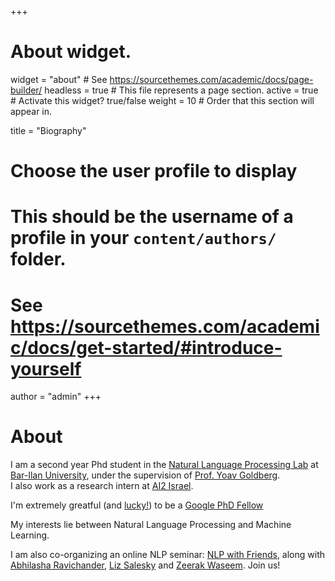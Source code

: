 +++
# About widget.
widget = "about"  # See https://sourcethemes.com/academic/docs/page-builder/
headless = true  # This file represents a page section.
active = true  # Activate this widget? true/false
weight = 10  # Order that this section will appear in.

title = "Biography"

# Choose the user profile to display
# This should be the username of a profile in your `content/authors/` folder.
# See https://sourcethemes.com/academic/docs/get-started/#introduce-yourself
author = "admin"
+++

# About

I am a second year Phd student in the [Natural Language Processing Lab](http://u.cs.biu.ac.il/~nlp/) at [Bar-Ilan University](http://cs.biu.ac.il), under the supervision of [Prof. Yoav Goldberg](https://www.cs.bgu.ac.il/~yoavg/uni/).  
I also work as a research intern at [AI2 Israel](https://allenai.org/ai2-israel/).

I'm extremely greatful (and [lucky!](https://www.youtube.com/watch?v=3LopI4YeC4I&t=6s)) to be a [Google PhD Fellow](https://ai.googleblog.com/2020/10/announcing-2020-google-phd-fellows.html)

My interests lie between Natural Language Processing and Machine Learning.

I am also co-organizing an online NLP seminar: [NLP with Friends](https://nlpwithfriends.com/), along with [Abhilasha Ravichander](https://www.cs.cmu.edu/~aravicha/), [Liz Salesky](https://esalesky.github.io/) and [Zeerak Waseem](https://twitter.com/ZeerakW). Join us!

